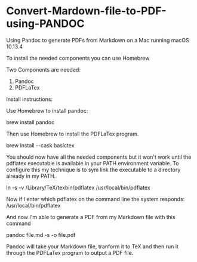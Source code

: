 # Convert-Mardown-file-to-PDF-using-PANDOC
Using Pandoc to generate PDFs from Markdown
on a Mac running macOS 10.13.4

To install the needed components you can use Homebrew

Two Components are needed:
1. Pandoc
2. PDFLaTex

Install instructions:

Use Homebrew to install pandoc:

brew install pandoc

Then use Homebrew to install the PDFLaTex program.

brew install --cask basictex

You should now have all the needed components but it won't work until the pdflatex executable is available in your PATH environment variable. To configure this my technique is to sym link the executable to a directory already in my PATH.

ln -s -v /Library/TeX/texbin/pdflatex /usr/local/bin/pdflatex

Now if I enter which pdflatex on the command line the system responds:
/usr/local/bin/pdflatex

And now I'm able to generate a PDF from my Markdown file with this command

pandoc file.md -s -o file.pdf

Pandoc will take your Markdown file, tranform it to TeX and then run it through the PDFLaTex program to output a PDF file.
